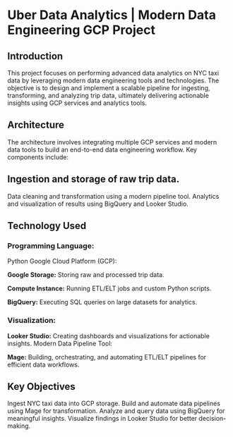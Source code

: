 # Uber Data Analytics | Modern Data Engineering GCP Project
## Introduction
This project focuses on performing advanced data analytics on NYC taxi data by leveraging modern data engineering tools and technologies. The objective is to design and implement a scalable pipeline for ingesting, transforming, and analyzing trip data, ultimately delivering actionable insights using GCP services and analytics tools.

## Architecture
The architecture involves integrating multiple GCP services and modern data tools to build an end-to-end data engineering workflow. Key components include:

## Ingestion and storage of raw trip data.
Data cleaning and transformation using a modern pipeline tool.
Analytics and visualization of results using BigQuery and Looker Studio.
## Technology Used
### Programming Language:
Python
Google Cloud Platform (GCP):

**Google Storage:** Storing raw and processed trip data.

**Compute Instance:** Running ETL/ELT jobs and custom Python scripts.

**BigQuery:** Executing SQL queries on large datasets for analytics.

### Visualization:

**Looker Studio:** Creating dashboards and visualizations for actionable insights.
Modern Data Pipeline Tool:

**Mage:** Building, orchestrating, and automating ETL/ELT pipelines for efficient data workflows.

## Key Objectives
Ingest NYC taxi data into GCP storage.
Build and automate data pipelines using Mage for transformation.
Analyze and query data using BigQuery for meaningful insights.
Visualize findings in Looker Studio for better decision-making.
